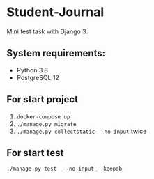 # Student-Journal
Mini test task with Django 3.

## System requirements: 
* Python 3.8
* PostgreSQL 12

## For start project
1. ```docker-compose up```
1. ```./manage.py migrate```
1. ```./manage.py collectstatic --no-input``` twice

## For start test 
```./manage.py test  --no-input --keepdb```
